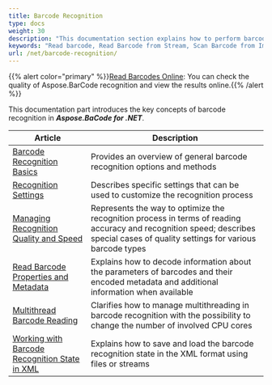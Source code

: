 ```yaml
---
title: Barcode Recognition
type: docs
weight: 30
description: "This documentation section explains how to perform barcode recognition in Aspose.BarCode for .NET"
keywords: "Read barcode, Read Barcode from Stream, Scan Barcode from Image, Many Barcodes in One Image, Read PDF417 Barcode, Barcode in WPF Project, Aspose.BarCode, Read Barcode C#"
url: /net/barcode-recognition/
---
```

{{% alert color="primary" %}}[Read Barcodes Online](https://products.aspose.app/barcode/recognize): You can check the quality of Aspose.BarCode recognition and view the results online.{{% /alert %}}

This documentation part introduces the key concepts of barcode recognition in ***Aspose.BaCode for .NET***.
   
|Article|Description|
|---|---|
|[Barcode Recognition Basics](/barcode/net/read-barcodes-with-aspose-barcode-apis/)|Provides an overview of general barcode recognition options and methods|
|[Recognition Settings](/barcode/net/barcode-recognition-settings/)|Describes specific settings that can be used to customize the recognition process|
|[Managing Recognition Quality and Speed](/barcode/net/improve-barcode-recognition/)|Represents the way to optimize the recognition process in terms of reading accuracy and recognition speed; describes special cases of quality settings for various barcode types|
|[Read Barcode Properties and Metadata](/barcode/net/read-barcode-properties/)|Explains how to decode information about the parameters of barcodes and their encoded metadata and additional information when available|
|[Multithread Barcode Reading](/barcode/net/multithread-barcode-reading/)|Clarifies how to manage multithreading in barcode recognition with the possibility to change the number of involved CPU cores|
|[Working with Barcode Recognition State in XML](/barcode/net/barcode-reading-in-xml/)|Explains how to save and load the barcode recognition state in the XML format using files or streams|
  